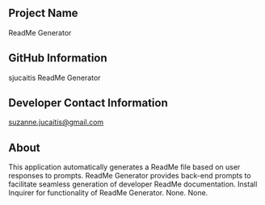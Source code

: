 
  
  ## Project Name
  ReadMe Generator

  ## GitHub Information
  sjucaitis
  ReadMe Generator

  ## Developer Contact Information
  suzanne.jucaitis@gmail.com
  
  ## About
  This application automatically generates a ReadMe file based on user responses to prompts.
  ReadMe Generator provides back-end prompts to facilitate seamless generation of developer ReadMe documentation.
  Install Inquirer for functionality of ReadMe Generator.
  None.
  None.
